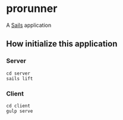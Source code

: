 # prorunner

A [Sails](http://sailsjs.org) application

## How initialize this application

### Server

  ```
  cd server
  sails lift
  ```

### Client
  ```
  cd client
  gulp serve
  ```
